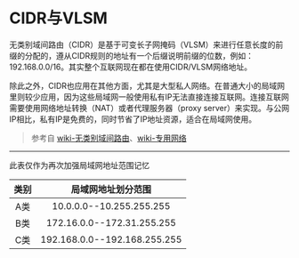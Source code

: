 # CIDR与VLSM

无类别域间路由（CIDR）是基于可变长子网掩码（VLSM）来进行任意长度的前缀的分配的，遵从CIDR规则的地址有一个后缀说明前缀的位数，例如：192.168.0.0/16。其实整个互联网现在都在使用CIDR/VLSM网络地址。

除此之外，CIDR也应用在其他方面，尤其是大型私人网络。在普通大小的局域网里则较少应用，因为这些局域网一般使用私有IP无法直接连接互联网。连接互联网需要使用网络地址转换（NAT）或者代理服务器（proxy server）来实现。与公网IP相比，私有IP是免费的，同时节省了IP地址资源，适合在局域网使用。

> 参考自 [wiki-无类别域间路由](https://zh.wikipedia.org/zh-cn/无类别域间路由)、[wiki-专用网络](https://zh.wikipedia.org/wiki/%E4%B8%93%E7%94%A8%E7%BD%91%E7%BB%9C)


---
此表仅作为再次加强局域网地址范围记忆

|类别|局域网地址划分范围|
|:-:|:-:|
|A类 |10.0.0.0--10.255.255.255
|B类 |172.16.0.0--172.31.255.255
|C类 |192.168.0.0--192.168.255.255
